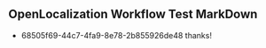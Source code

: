 ## OpenLocalization Workflow Test MarkDown
* 68505f69-44c7-4fa9-8e78-2b855926de48 thanks!

<!--HONumber=Jul16_HO3-->


